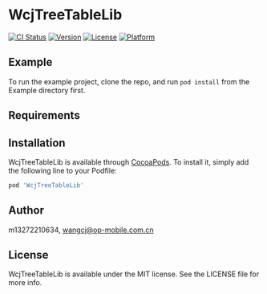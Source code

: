 # WcjTreeTableLib

[![CI Status](https://img.shields.io/travis/m13272210634/WcjTreeTableLib.svg?style=flat)](https://travis-ci.org/m13272210634/WcjTreeTableLib)
[![Version](https://img.shields.io/cocoapods/v/WcjTreeTableLib.svg?style=flat)](https://cocoapods.org/pods/WcjTreeTableLib)
[![License](https://img.shields.io/cocoapods/l/WcjTreeTableLib.svg?style=flat)](https://cocoapods.org/pods/WcjTreeTableLib)
[![Platform](https://img.shields.io/cocoapods/p/WcjTreeTableLib.svg?style=flat)](https://cocoapods.org/pods/WcjTreeTableLib)

## Example

To run the example project, clone the repo, and run `pod install` from the Example directory first.

## Requirements

## Installation

WcjTreeTableLib is available through [CocoaPods](https://cocoapods.org). To install
it, simply add the following line to your Podfile:

```ruby
pod 'WcjTreeTableLib'
```

## Author

m13272210634, wangcj@op-mobile.com.cn

## License

WcjTreeTableLib is available under the MIT license. See the LICENSE file for more info.
